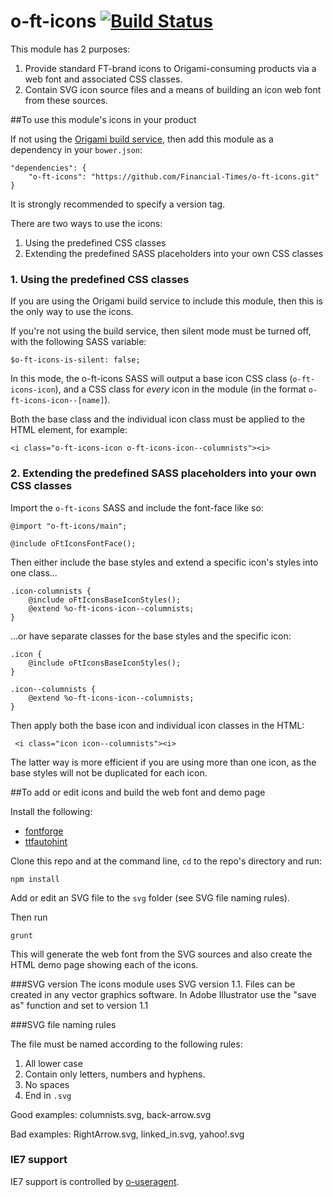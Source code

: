 o-ft-icons  [![Build Status](https://travis-ci.org/Financial-Times/o-ft-icons.png?branch=master)](https://travis-ci.org/Financial-Times/o-ft-icons)
==========

This module has 2 purposes:

1. Provide standard FT-brand icons to Origami-consuming products via a web font and associated CSS classes.
2. Contain SVG icon source files and a means of building an icon web font from these sources.


##To use this module's icons in your product

If not using the [Origami build service](http://financial-times.github.io/ft-origami/docs/developer-guide/build-service/), then add this module as a dependency in your `bower.json`:

    "dependencies": {
        "o-ft-icons": "https://github.com/Financial-Times/o-ft-icons.git"
    }

It is strongly recommended to specify a version tag.

There are two ways to use the icons:

1. Using the predefined CSS classes
2. Extending the predefined SASS placeholders into your own CSS classes

### 1. Using the predefined CSS classes

If you are using the Origami build service to include this module, then this is the only way to use the icons.

If you're not using the build service, then silent mode must be turned off, with the following SASS variable:

    $o-ft-icons-is-silent: false;
    
In this mode, the o-ft-icons SASS will output a base icon CSS class (`o-ft-icons-icon`), and a CSS class for _every_ icon in the module (in the format `o-ft-icons-icon--[name]`).

Both the base class and the individual icon class must be applied to the HTML element, for example:

    <i class="o-ft-icons-icon o-ft-icons-icon--columnists"><i>
    
### 2. Extending the predefined SASS placeholders into your own CSS classes

Import the `o-ft-icons` SASS and include the font-face like so:

    @import "o-ft-icons/main";

    @include oFtIconsFontFace();

Then either include the base styles and extend a specific icon's styles into one class...

    .icon-columnists {
        @include oFtIconsBaseIconStyles();
        @extend %o-ft-icons-icon--columnists;
    }

...or have separate classes for the base styles and the specific icon: 

    .icon {
        @include oFtIconsBaseIconStyles();
    }

    .icon--columnists {
        @extend %o-ft-icons-icon--columnists;
    }

Then apply both the base icon and individual icon classes in the HTML:

     <i class="icon icon--columnists"><i>

The latter way is more efficient if you are using more than one icon, as the base styles will not be duplicated for each icon.


##To add or edit icons and build the web font and demo page

Install the following:

* [fontforge](http://fontforge.org/)
* [ttfautohint](http://www.freetype.org/ttfautohint/#download)

Clone this repo and at the command line, `cd` to the repo's directory and run:

    npm install

Add or edit an SVG file to the `svg` folder (see SVG file naming rules).

Then run

    grunt

This will generate the web font from the SVG sources and also create the HTML demo page showing each of the icons.

###SVG version
The icons module uses SVG version 1.1. Files can be created in any vector graphics software. In Adobe Illustrator use the "save as" function and set to version 1.1

###SVG file naming rules

The file must be named according to the following rules:

1. All lower case
2. Contain only letters, numbers and hyphens.
3. No spaces
4. End in `.svg`

Good examples: columnists.svg, back-arrow.svg

Bad examples: RightArrow.svg, linked_in.svg, yahoo!.svg

### IE7 support

IE7 support is controlled by [o-useragent](https://github.com/Financial-Times/o-useragent).
    
